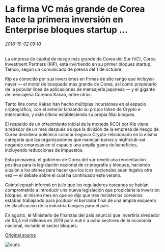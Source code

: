 # La firma VC más grande de Corea hace la primera inversión en Enterprise bloques startup ...

###### 2018-10-02 09:10

La empresa de capital de riesgo más grande de Corea del Sur (VC), Corea Investment Partners (KIP), está invirtiendo en su primer bloques startup, Temco, según un comunicado de prensa del 1 de octubre.

Kip es conocido por sus inversiones en firmas de alto rango que incluyen naver — el motor de búsqueda más grande de Corea, así como propietario de la popular línea de aplicaciones de mensajería japonesa — y el gigante de mensajería Coreano Kakao, entre otros.

Tanto line como Kakao han hecho múltiples incursiones en el espacio criptográfico, con el anterior lanzando su propio token de Crypto e intercambio, y este último estableciendo su propia filial bloques.

El respaldo de un ofrecimiento inicial de la moneda (ICO) por Kip viene alrededor de un mes después de que la división de la empresa de riesgo de Corea decidiera polémico colocar negocio Crypto-relacionado en la misma categoría que las organizaciones que manejan barras y nightclub-así negando empresas en el espacio una amplia gama de beneficios, incluyendo reducciones de impuestos.

Esta primavera, el gobierno de Corea del sur reveló una reorientación positiva para la legislación nacional de criptografía y bloques, haciendo alusión a los planes para hacer que los icos nacionales sean legales otra vez — el debate sobre el cual ha continuado este verano.

Cointelegraph informó en julio que los reguladores coreanos se habían comprometido a introducir una nueva legislación que propiciaría la inversión bloques, el mismo mes en que se dijo que tres ministerios coreanos estaban trabajando para producir el borrador final de una amplia esquema de clasificación de la industria bloques para el país.

En agosto, el Ministerio de finanzas del país anunció que invertiría alrededor de $4,4 mil millones en 2019 para nutrir a ocho sectores de la economía nacional, incluido el sector bloques.

[Original source](https://cointelegraph.com/news/koreas-largest-vc-firm-makes-first-investment-in-enterprise-blockchain-startup)

![stats](https://c.statcounter.com/11760860/0/a89fa40b/1/ "stats")